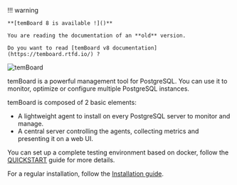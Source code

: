 
!!! warning

    **[temBoard 8 is available !]()**

    You are reading the documentation of an **old** version.

    Do you want to read [temBoard v8 documentation](https://temboard.rtfd.io/) ?


![temBoard](temboard.png)

temBoard is a powerful management tool for PostgreSQL. You can use it to monitor, optimize or configure multiple PostgreSQL instances.

temBoard is composed of 2 basic elements:

- A lightweight agent to install on every PostgreSQL server to monitor and
  manage.
- A central server controlling the agents, collecting metrics and presenting it on a web UI.


You can set up a complete testing environment based on docker,  follow the
[QUICKSTART](QUICKSTART.md) guide for more details.


For a regular installation, follow the [Installation guide](server_install.md).
